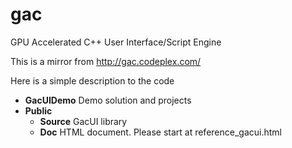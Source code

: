 # gac


GPU Accelerated C++ User Interface/Script Engine

This is a mirror from http://gac.codeplex.com/

Here is a simple description to the code
* **GacUIDemo** Demo solution and projects
* **Public** 
    * **Source** GacUI library
    * **Doc** HTML document. Please start at reference_gacui.html